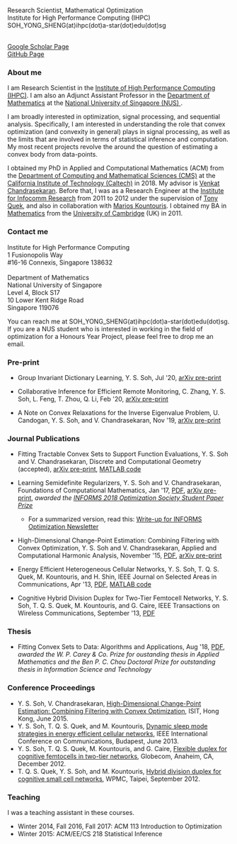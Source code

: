 Research Scientist, Mathematical Optimization <br>
Institute for High Performance Computing (IHPC) <br>
SOH_YONG_SHENG(at)ihpc(dot)a-star(dot)edu(dot)sg <br><br>

<a href="https://scholar.google.com/citations?user=OPntcXsAAAAJ&hl=en">Google Scholar Page</a> <br>
<a href="https://github.com/yssoh">GitHub Page</a> <br>

### About me

I am Research Scientist in the <a href="http://www.a-star.edu.sg/ihpc">Institute of High Performance Computing (IHPC)</a>.  I am also an Adjunct Assistant Professor in the <a href="https://www.math.nus.edu.sg/"> Department of Mathematics</a> at the <a href="http://nus.edu.sg/"> National University of Singapore (NUS) </a>.  

I am broadly interested in optimization, signal processing, and sequential analysis.  Specifically, I am interested in understanding the role that convex optimization (and convexity in general) plays in signal processing, as well as the limits that are involved in terms of statistical inference and computation.  My most recent projects revolve the around the question of estimating a convex body from data-points.

I obtained my PhD in Applied and Computational Mathematics (ACM) from the <a href = "http://www.cms.caltech.edu/">Department of Computing and Mathematical Sciences (CMS)</a> at the <a href="http://www.caltech.edu/">California Institute of Technology (Caltech)</a> in 2018. My advisor is <a href="http://users.cms.caltech.edu/~venkatc/">Venkat Chandrasekaran</a>.  Before that, I was as a Research Engineer at the <a href = "http://www.i2r.a-star.edu.sg/">Institute for Infocomm Research</a> from 2011 to 2012 under the supervision of <a href="http://people.sutd.edu.sg/~tonyquek/">Tony Quek</a>, and also in collaboration with <a href = "http://scholar.google.com/citations?user=QG9iXtUAAAAJ&hl=en">Marios Kountouris</a>.  I obtained my BA in <a href = "http://www.maths.cam.ac.uk/">Mathematics</a> from the <a href = "http://www.cam.ac.uk/">University of Cambridge</a> (UK) in 2011.

### Contact me
Institute for High Performance Computing<br>
1 Fusionopolis Way <br>
#16-16 Connexis, Singapore 138632 <br><br>
Department of Mathematics <br>
National University of Singapore <br>
Level 4, Block S17 <br>
10 Lower Kent Ridge Road <br>
Singapore 119076

You can reach me at SOH_YONG_SHENG(at)ihpc(dot)a-star(dot)edu(dot)sg.  If you are a NUS student who is interested in working in the field of optimization for a Honours Year Project, please feel free to drop me an email.

### Pre-print

* Group Invariant Dictionary Learning, Y. S. Soh, Jul '20, <a href = "https://arxiv.org/abs/2007.07550">arXiv pre-print</a>

* Collaborative Inference for Efficient Remote Monitoring, C. Zhang, Y. S. Soh, L. Feng, T. Zhou, Q. Li, Feb '20, <a href = "https://arxiv.org/abs/2002.04759">arXiv pre-print</a>

* A Note on Convex Relaxations for the Inverse Eigenvalue Problem, U. Candogan, Y. S. Soh, and V. Chandrasekaran, Nov '19, <a href = "https://arxiv.org/abs/1911.02225">arXiv pre-print</a>

### Journal Publications

* Fitting Tractable Convex Sets to Support Function Evaluations, Y. S. Soh and V. Chandrasekaran, Discrete and Computational Geometry (accepted), <a href = "http://arxiv.org/abs/1903.04194">arXiv pre-print</a>, <a href = "http://github.com/yssoh/cvxreg">MATLAB code</a>

* Learning Semidefinite Regularizers, Y. S. Soh and V. Chandrasekaran, Foundations of Computational Mathematics, Jan '17, 
<a href = "http://link.springer.com/article/10.1007/s10208-018-9386-z">PDF</a>, <a href = "http://arxiv.org/abs/1701.01207">arXiv pre-print</a>, 
<i>awarded the <a href ="http://www.informs.org/Recognizing-Excellence/Community-Prizes/Optimization-Society/Optimization-Society-Student-Paper-Prize">INFORMS 2018 Optimization Society Student Paper Prize</a></i>
  * For a summarized version, read this: <a href = "https://github.com/yssoh/informs18_sdpdl/raw/master/informs18_sdpdl.pdf">Write-up for INFORMS Optimization Newsletter</a>
  
* High-Dimensional Change-Point Estimation: Combining Filtering with Convex Optimization, Y. S. Soh and V. Chandrasekaran, Applied and Computational Harmonic Analysis, November '15, <a href = "http://www.sciencedirect.com/science/article/pii/S1063520315001542">PDF</a>, <a href = "http://arxiv.org/abs/1412.3731">arXiv pre-print</a>

* Energy Efficient Heterogeneous Cellular Networks, Y. S. Soh, T. Q. S. Quek, M. Kountouris, and H. Shin, IEEE Journal on Selected Areas in Communications, Apr '13, <a href = "http://ieeexplore.ieee.org/xpl/articleDetails.jsp?arnumber=6502479">PDF</a>, <a href = "http://github.com/yssoh/green_hcn">MATLAB code</a>

* Cognitive Hybrid Division Duplex for Two-Tier Femtocell Networks, Y. S. Soh, T. Q. S. Quek, M. Kountouris, and G. Caire, IEEE Transactions on Wireless Communications, September '13, <a href = "http://ieeexplore.ieee.org/xpl/articleDetails.jsp?arnumber=6594782">PDF</a>

### Thesis

* Fitting Convex Sets to Data: Algorithms and Applications, Aug '18, <a href = "http://thesis.library.caltech.edu/11208/1/YongSheng_Soh_2019.pdf">PDF</a>, <i>awarded the W. P. Carey & Co. Prize for oustanding thesis in Applied Mathematics and the Ben P. C. Chou Doctoral Prize for outstanding thesis in Information Science and Technology</i>

### Conference Proceedings

* Y. S. Soh, V. Chandrasekaran, <a href = "http://ieeexplore.ieee.org/xpls/abs_all.jsp?arnumber=7282435&tag=1"> High-Dimensional Change-Point Estimation: Combining Filtering with Convex Optimization</a>, ISIT, Hong Kong, June 2015.
* Y. S. Soh, T. Q. S. Quek, and M. Kountouris, <a href = "http://ieeexplore.ieee.org/xpls/abs_all.jsp?arnumber=6655024&tag=1">Dynamic sleep mode strategies in energy efficient cellular networks</a>, IEEE International Conference on Communications, Budapest, June 2013.
* Y. S. Soh, T. Q. S. Quek, M. Kountouris, and G. Caire, <a href="http://ieeexplore.ieee.org/xpls/abs_all.jsp?arnumber=6503443">Flexible duplex for cognitive femtocells in two-tier networks</a>, Globecom, Anaheim, CA, December 2012.
* T. Q. S. Quek, Y. S. Soh, and M. Kountouris, <a href = "http://ieeexplore.ieee.org/xpls/abs_all.jsp?arnumber=6398710">Hybrid division duplex for cognitive small cell networks</a>, WPMC, Taipei, September 2012.

### Teaching
I was a teaching assistant in these courses.
- Winter 2014, Fall 2016, Fall 2017: ACM 113 Introduction to Optimization
- Winter 2015: ACM/EE/CS 218 Statistical Inference
